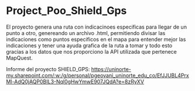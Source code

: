 # Project_Poo_Shield_Gps

El proyecto genera una ruta con indicacinoes especificas para llegar de un punto a otro, genereando un archivo .html, permitiendo divisar las indicaciones como puntos especificos en el mapa para entender mejor las indicaciones y tener una ayuda grafica de la ruta a tomar y todo esto gracias a los datos que nos proporciono la API utilizada que pertenece MapQuest.


Informe del proyecto SHIELD_GPS: https://uninorte-my.sharepoint.com/:w:/g/personal/pgeovani_uninorte_edu_co/EfJJUBL4PrxMl-AdQ0jAQP0BIL3-Nql0gHwYmwE907JQdA?e=8zRyXV
